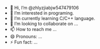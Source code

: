 - 👋 Hi, I’m @zhlyzjiabjw547479106
- 👀 I’m interested in programing.
- 🌱 I’m currently learning C/C++ language.
- 💞️ I’m looking to collaborate on ...
- 📫 How to reach me ...
- 😄 Pronouns: ...
- ⚡ Fun fact: ...

<!---
zhlyzjiabjw547479106/zhlyzjiabjw547479106 is a ✨ special ✨ repository because its `README.md` (this file) appears on your GitHub profile.
You can click the Preview link to take a look at your changes.
--->
